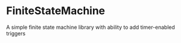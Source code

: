 # FiniteStateMachine
A simple finite state machine library with ability to add timer-enabled triggers

